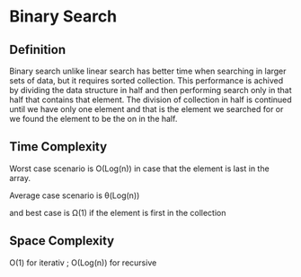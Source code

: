 # Binary Search

## Definition

Binary search unlike linear search has better time when searching in larger sets of data, but it requires sorted collection.
This performance is achived by dividing the data structure in half and then performing search only in that half that contains that element.
The division of collection in half is continued until we have only one element and that is the element we searched for or we found the element to be the on in the half.  

## Time Complexity

Worst case scenario is O(Log(n)) in case that the element is last in the array.

Average case scenario is  θ(Log(n)) 

and best case is Ω(1) if the element is first in the collection

## Space Complexity

O(1) for iterativ ; O(Log(n)) for recursive